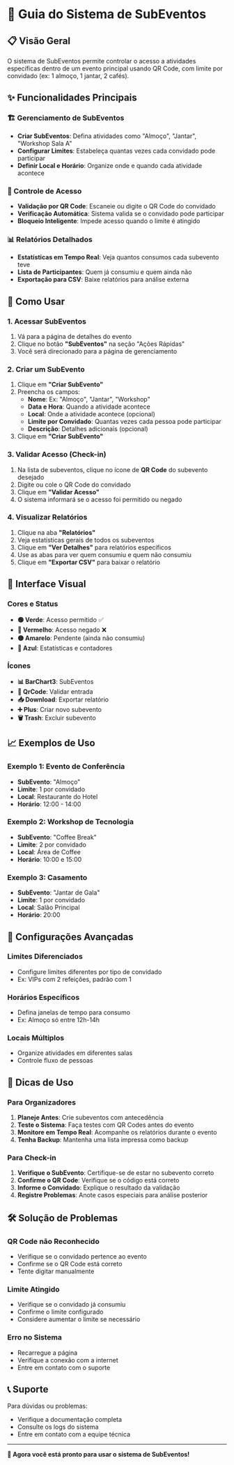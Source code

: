 # 🎯 Guia do Sistema de SubEventos

## 📋 Visão Geral

O sistema de SubEventos permite controlar o acesso a atividades específicas dentro de um evento principal usando QR Code, com limite por convidado (ex: 1 almoço, 1 jantar, 2 cafés).

## ✨ Funcionalidades Principais

### 🏗️ Gerenciamento de SubEventos
- **Criar SubEventos**: Defina atividades como "Almoço", "Jantar", "Workshop Sala A"
- **Configurar Limites**: Estabeleça quantas vezes cada convidado pode participar
- **Definir Local e Horário**: Organize onde e quando cada atividade acontece

### 📱 Controle de Acesso
- **Validação por QR Code**: Escaneie ou digite o QR Code do convidado
- **Verificação Automática**: Sistema valida se o convidado pode participar
- **Bloqueio Inteligente**: Impede acesso quando o limite é atingido

### 📊 Relatórios Detalhados
- **Estatísticas em Tempo Real**: Veja quantos consumos cada subevento teve
- **Lista de Participantes**: Quem já consumiu e quem ainda não
- **Exportação para CSV**: Baixe relatórios para análise externa

## 🚀 Como Usar

### 1. Acessar SubEventos
1. Vá para a página de detalhes do evento
2. Clique no botão **"SubEventos"** na seção "Ações Rápidas"
3. Você será direcionado para a página de gerenciamento

### 2. Criar um SubEvento
1. Clique em **"Criar SubEvento"**
2. Preencha os campos:
   - **Nome**: Ex: "Almoço", "Jantar", "Workshop"
   - **Data e Hora**: Quando a atividade acontece
   - **Local**: Onde a atividade acontece (opcional)
   - **Limite por Convidado**: Quantas vezes cada pessoa pode participar
   - **Descrição**: Detalhes adicionais (opcional)
3. Clique em **"Criar SubEvento"**

### 3. Validar Acesso (Check-in)
1. Na lista de subeventos, clique no ícone de **QR Code** do subevento desejado
2. Digite ou cole o QR Code do convidado
3. Clique em **"Validar Acesso"**
4. O sistema informará se o acesso foi permitido ou negado

### 4. Visualizar Relatórios
1. Clique na aba **"Relatórios"**
2. Veja estatísticas gerais de todos os subeventos
3. Clique em **"Ver Detalhes"** para relatórios específicos
4. Use as abas para ver quem consumiu e quem não consumiu
5. Clique em **"Exportar CSV"** para baixar o relatório

## 🎨 Interface Visual

### Cores e Status
- **🟢 Verde**: Acesso permitido ✅
- **🔴 Vermelho**: Acesso negado ❌
- **🟡 Amarelo**: Pendente (ainda não consumiu)
- **🔵 Azul**: Estatísticas e contadores

### Ícones
- **📊 BarChart3**: SubEventos
- **📱 QrCode**: Validar entrada
- **📥 Download**: Exportar relatório
- **➕ Plus**: Criar novo subevento
- **🗑️ Trash**: Excluir subevento

## 📈 Exemplos de Uso

### Exemplo 1: Evento de Conferência
- **SubEvento**: "Almoço"
- **Limite**: 1 por convidado
- **Local**: Restaurante do Hotel
- **Horário**: 12:00 - 14:00

### Exemplo 2: Workshop de Tecnologia
- **SubEvento**: "Coffee Break"
- **Limite**: 2 por convidado
- **Local**: Área de Coffee
- **Horário**: 10:00 e 15:00

### Exemplo 3: Casamento
- **SubEvento**: "Jantar de Gala"
- **Limite**: 1 por convidado
- **Local**: Salão Principal
- **Horário**: 20:00

## 🔧 Configurações Avançadas

### Limites Diferenciados
- Configure limites diferentes por tipo de convidado
- Ex: VIPs com 2 refeições, padrão com 1

### Horários Específicos
- Defina janelas de tempo para consumo
- Ex: Almoço só entre 12h-14h

### Locais Múltiplos
- Organize atividades em diferentes salas
- Controle fluxo de pessoas

## 📱 Dicas de Uso

### Para Organizadores
1. **Planeje Antes**: Crie subeventos com antecedência
2. **Teste o Sistema**: Faça testes com QR Codes antes do evento
3. **Monitore em Tempo Real**: Acompanhe os relatórios durante o evento
4. **Tenha Backup**: Mantenha uma lista impressa como backup

### Para Check-in
1. **Verifique o SubEvento**: Certifique-se de estar no subevento correto
2. **Confirme o QR Code**: Verifique se o código está correto
3. **Informe o Convidado**: Explique o resultado da validação
4. **Registre Problemas**: Anote casos especiais para análise posterior

## 🛠️ Solução de Problemas

### QR Code não Reconhecido
- Verifique se o convidado pertence ao evento
- Confirme se o QR Code está correto
- Tente digitar manualmente

### Limite Atingido
- Verifique se o convidado já consumiu
- Confirme o limite configurado
- Considere aumentar o limite se necessário

### Erro no Sistema
- Recarregue a página
- Verifique a conexão com a internet
- Entre em contato com o suporte

## 📞 Suporte

Para dúvidas ou problemas:
- Verifique a documentação completa
- Consulte os logs do sistema
- Entre em contato com a equipe técnica

---

**🎉 Agora você está pronto para usar o sistema de SubEventos!** 